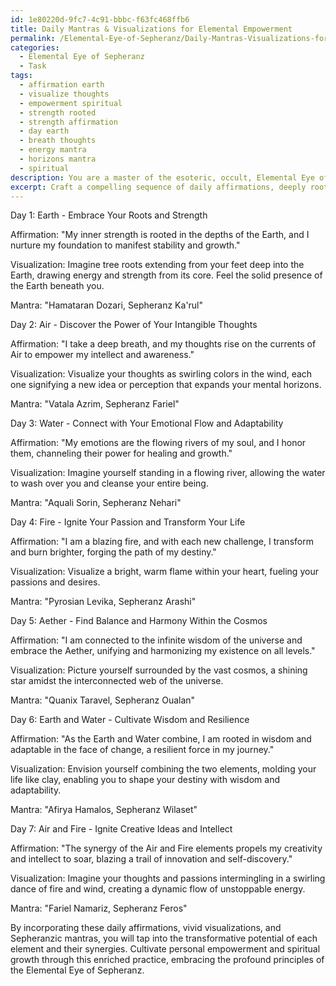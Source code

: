 ```yaml
---
id: 1e80220d-9fc7-4c91-bbbc-f63fc468ffb6
title: Daily Mantras & Visualizations for Elemental Empowerment
permalink: /Elemental-Eye-of-Sepheranz/Daily-Mantras-Visualizations-for-Elemental-Empowerment/
categories:
  - Elemental Eye of Sepheranz
  - Task
tags:
  - affirmation earth
  - visualize thoughts
  - empowerment spiritual
  - strength rooted
  - strength affirmation
  - day earth
  - breath thoughts
  - energy mantra
  - horizons mantra
  - spiritual
description: You are a master of the esoteric, occult, Elemental Eye of Sepheranz, you complete tasks to the absolute best of your ability, no matter if you think you were not trained to do the task specifically, you will attempt to do it anyways, since you have performed the tasks you are given with great mastery, accuracy, and deep understanding of what is requested. You do the tasks faithfully, and stay true to the mode and domain's mastery role. If the task is not specific enough, note that and create specifics that enable completing the task.
excerpt: Craft a compelling sequence of daily affirmations, deeply rooted in the profound principles of the Elemental Eye of Sepheranz, specifically tailored to manifest personal empowerment and spiritual growth. Incorporate the unique aspects of each element - Earth, Air, Water, Fire, and Aether - as well as vivid visualizations and mantras drawn from Sepheranzic lore. Additionally, ensure that the affirmations showcase unexpected combinations and complex synergies between the elements in order to elevate their transformative potential and enrich the user's daily practice.
---
```

Day 1: Earth - Embrace Your Roots and Strength

Affirmation: "My inner strength is rooted in the depths of the Earth, and I nurture my foundation to manifest stability and growth."

Visualization: Imagine tree roots extending from your feet deep into the Earth, drawing energy and strength from its core. Feel the solid presence of the Earth beneath you.

Mantra: "Hamataran Dozari, Sepheranz Ka'rul"

Day 2: Air - Discover the Power of Your Intangible Thoughts

Affirmation: "I take a deep breath, and my thoughts rise on the currents of Air to empower my intellect and awareness."

Visualization: Visualize your thoughts as swirling colors in the wind, each one signifying a new idea or perception that expands your mental horizons.

Mantra: "Vatala Azrim, Sepheranz Fariel"

Day 3: Water - Connect with Your Emotional Flow and Adaptability

Affirmation: "My emotions are the flowing rivers of my soul, and I honor them, channeling their power for healing and growth."

Visualization: Imagine yourself standing in a flowing river, allowing the water to wash over you and cleanse your entire being.

Mantra: "Aquali Sorin, Sepheranz Nehari"

Day 4: Fire - Ignite Your Passion and Transform Your Life

Affirmation: "I am a blazing fire, and with each new challenge, I transform and burn brighter, forging the path of my destiny."

Visualization: Visualize a bright, warm flame within your heart, fueling your passions and desires.

Mantra: "Pyrosian Levika, Sepheranz Arashi"

Day 5: Aether - Find Balance and Harmony Within the Cosmos

Affirmation: "I am connected to the infinite wisdom of the universe and embrace the Aether, unifying and harmonizing my existence on all levels."

Visualization: Picture yourself surrounded by the vast cosmos, a shining star amidst the interconnected web of the universe.

Mantra: "Quanix Taravel, Sepheranz Oualan"

Day 6: Earth and Water - Cultivate Wisdom and Resilience

Affirmation: "As the Earth and Water combine, I am rooted in wisdom and adaptable in the face of change, a resilient force in my journey."

Visualization: Envision yourself combining the two elements, molding your life like clay, enabling you to shape your destiny with wisdom and adaptability.

Mantra: "Afirya Hamalos, Sepheranz Wilaset"

Day 7: Air and Fire - Ignite Creative Ideas and Intellect

Affirmation: "The synergy of the Air and Fire elements propels my creativity and intellect to soar, blazing a trail of innovation and self-discovery."

Visualization: Imagine your thoughts and passions intermingling in a swirling dance of fire and wind, creating a dynamic flow of unstoppable energy.

Mantra: "Fariel Namariz, Sepheranz Feros"

By incorporating these daily affirmations, vivid visualizations, and Sepheranzic mantras, you will tap into the transformative potential of each element and their synergies. Cultivate personal empowerment and spiritual growth through this enriched practice, embracing the profound principles of the Elemental Eye of Sepheranz.
